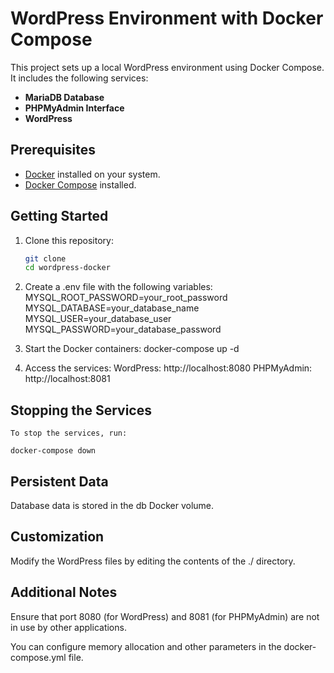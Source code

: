 # WordPress Environment with Docker Compose

This project sets up a local WordPress environment using Docker Compose. It includes the following services:
- **MariaDB Database**
- **PHPMyAdmin Interface**
- **WordPress**

## Prerequisites
- [Docker](https://www.docker.com/) installed on your system.
- [Docker Compose](https://docs.docker.com/compose/) installed.

## Getting Started
1. Clone this repository:
    ```sh
    git clone 
    cd wordpress-docker
    ```

2. Create a .env file with the following variables:
    MYSQL_ROOT_PASSWORD=your_root_password
    MYSQL_DATABASE=your_database_name
    MYSQL_USER=your_database_user
    MYSQL_PASSWORD=your_database_password

3. Start the Docker containers:
    docker-compose up -d

4. Access the services:
    WordPress:  http://localhost:8080
    PHPMyAdmin: http://localhost:8081

## Stopping the Services
    To stop the services, run:
    
    docker-compose down

## Persistent Data
Database data is stored in the db Docker volume.

## Customization
Modify the WordPress files by editing the contents of the ./ directory.

## Additional Notes
Ensure that port 8080 (for WordPress) and 8081 (for PHPMyAdmin) are not in use by other applications.

You can configure memory allocation and other parameters in the docker-compose.yml file.
